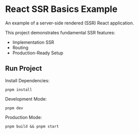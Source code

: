 # React SSR Basics Example

An example of a server-side rendered (SSR) React application. 

This project demonstrates fundamental SSR features:

- Implementation SSR
- Routing
- Production-Ready Setup

## Run Project

Install Dependencies:

```shell
pnpm install
```

Development Mode:

```shell
pnpm dev
```

Production Mode:

```shell
pnpm build && pnpm start
```
